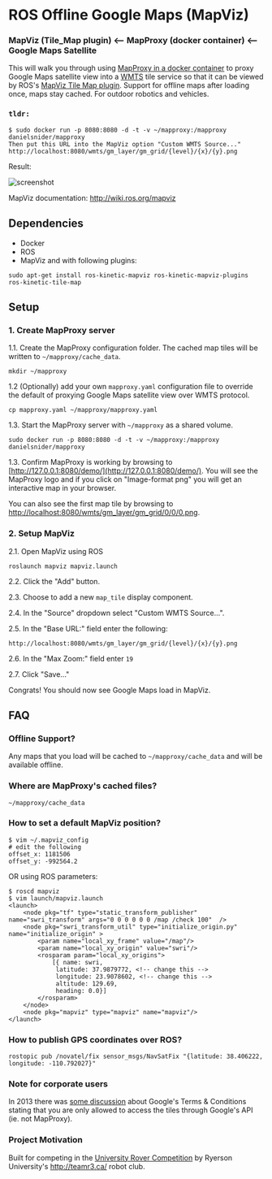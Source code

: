 # ROS Offline Google Maps (MapViz)
### MapViz (Tile_Map plugin) <-- MapProxy (docker container) <-- Google Maps Satellite
This will walk you through using [MapProxy in a docker container](https://github.com/danielsnider/docker-mapproxy-googlemaps) to proxy Google Maps satellite view into a [WMTS](https://en.wikipedia.org/wiki/Web_Map_Tile_Service) tile service so that it can be viewed by ROS's [MapViz Tile Map plugin](https://github.com/swri-robotics/mapviz#tile-map). Support for offline maps after loading once, maps stay cached. For outdoor robotics and vehicles.

### `tldr:`
```
$ sudo docker run -p 8080:8080 -d -t -v ~/mapproxy:/mapproxy danielsnider/mapproxy
Then put this URL into the MapViz option "Custom WMTS Source..." http://localhost:8080/wmts/gm_layer/gm_grid/{level}/{x}/{y}.png
```

Result:


![screenshot](https://github.com/danielsnider/MapViz-Tile-Map-Google-Maps-Satellite/raw/master/screenshot.png)

MapViz documentation: http://wiki.ros.org/mapviz

## Dependencies

- Docker
- ROS
- MapViz and with following plugins: 

```
sudo apt-get install ros-kinetic-mapviz ros-kinetic-mapviz-plugins ros-kinetic-tile-map
```

## Setup


### 1. Create MapProxy server

1.1. Create the MapProxy configuration folder. The cached map tiles will be written to `~/mapproxy/cache_data`.

```
mkdir ~/mapproxy
```

1.2 (Optionally) add your own `mapproxy.yaml` configuration file to override the default of proxying Google Maps satellite view over WMTS protocol.

```
cp mapproxy.yaml ~/mapproxy/mapproxy.yaml
```


1.3. Start the MapProxy server with `~/mapproxy` as a shared volume. 

```
sudo docker run -p 8080:8080 -d -t -v ~/mapproxy:/mapproxy danielsnider/mapproxy
```

1.3. Confirm MapProxy is working by browsing to [http://127.0.0.1:8080/demo/](http://127.0.0.1:8080/demo/). You will see the MapProxy logo and if you click on "Image-format png" you will get an interactive map in your browser. 

You can also see the first map tile by browsing to [http://localhost:8080/wmts/gm_layer/gm_grid/0/0/0.png](http://localhost:8080/wmts/gm_layer/gm_grid/0/0/0.png).

### 2. Setup MapViz

2.1. Open MapViz using ROS

```
roslaunch mapviz mapviz.launch
```

2.2. Click the "Add" button. 

2.3. Choose to add a new `map_tile` display component.

2.4. In the "Source" dropdown select "Custom WMTS Source...".

2.5. In the "Base URL:" field enter the following:

```
http://localhost:8080/wmts/gm_layer/gm_grid/{level}/{x}/{y}.png
```

2.6. In the "Max Zoom:" field enter `19`

2.7. Click "Save..."

Congrats! You should now see Google Maps load in MapViz.


## FAQ
### Offline Support?

Any maps that you load will be cached to `~/mapproxy/cache_data` and will be available offline.

### Where are MapProxy's cached files?

```
~/mapproxy/cache_data
```

### How to set a default MapViz position?

```
$ vim ~/.mapviz_config 
# edit the following
offset_x: 1181506
offset_y: -992564.2
```

OR using ROS parameters:

```
$ roscd mapviz
$ vim launch/mapviz.launch
<launch>
    <node pkg="tf" type="static_transform_publisher" name="swri_transform" args="0 0 0 0 0 0 /map /check 100"  />
    <node pkg="swri_transform_util" type="initialize_origin.py" name="initialize_origin" >
        <param name="local_xy_frame" value="/map"/>
        <param name="local_xy_origin" value="swri"/>
        <rosparam param="local_xy_origins">
            [{ name: swri,
             latitude: 37.9879772, <!-- change this -->
             longitude: 23.9078602, <!-- change this -->
             altitude: 129.69,
             heading: 0.0}]
        </rosparam>
    </node>
    <node pkg="mapviz" type="mapviz" name="mapviz"/>
</launch>
```

### How to publish GPS coordinates over ROS?

```
rostopic pub /novatel/fix sensor_msgs/NavSatFix "{latitude: 38.406222, longitude: -110.792027}"
```

### Note for corporate users

In 2013 there was [some discussion](http://gis.stackexchange.com/questions/56982/how-to-use-mapproxy-to-serve-wms-from-reprojected-google-maps-tiles) about Google's Terms & Conditions stating that you are only allowed to access the tiles through Google's API (ie. not MapProxy). 

### Project Motivation

Built for competing in the [University Rover Competition](http://urc.marssociety.org/) by Ryerson University's http://teamr3.ca/ robot club.

